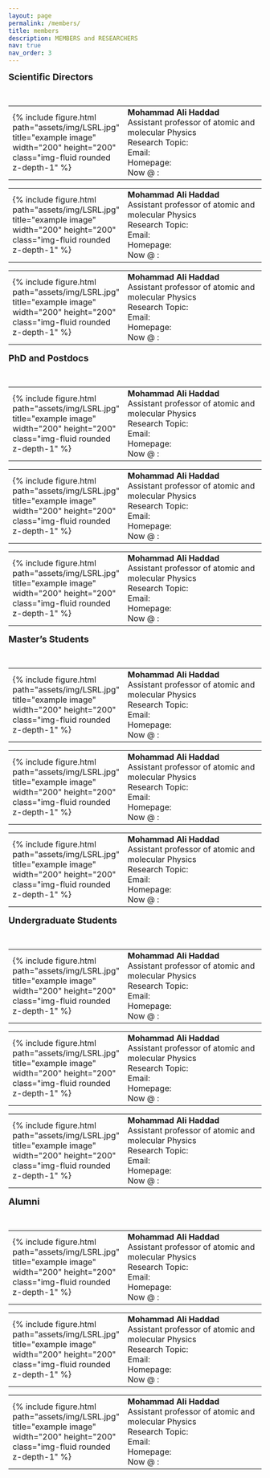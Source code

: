 ```yaml
---
layout: page
permalink: /members/
title: members
description: MEMBERS and RESEARCHERS
nav: true
nav_order: 3
---
```

<p><span style="font-size: 18px;"><strong>Scientific Directors</strong></span></p>
<p><br></p>
<table style="width: 100%; margin-right: calc(2%);">
    <tbody>
        <tr>
            <td style="width: 30%;">{% include figure.html path="assets/img/LSRL.jpg" title="example image" width="200" height="200" class="img-fluid rounded z-depth-1" %}</td>
            <td style="width: 70%;"><strong>Mohammad Ali Haddad</strong><br>Assistant professor of atomic and molecular Physics<br>Research Topic:<br>Email:<br>Homepage:<br>Now @ :</td>
        </tr>
    </tbody>
</table>

<table style="width: 100%; margin-right: calc(2%);">
    <tbody>
        <tr>
            <td style="width: 30%;">{% include figure.html path="assets/img/LSRL.jpg" title="example image" width="200" height="200" class="img-fluid rounded z-depth-1" %}</td>
            <td style="width: 70%;"><strong>Mohammad Ali Haddad</strong><br>Assistant professor of atomic and molecular Physics<br>Research Topic:<br>Email:<br>Homepage:<br>Now @ :</td>
        </tr>
    </tbody>
</table>

<table style="width: 100%; margin-right: calc(2%);">
    <tbody>
        <tr>
            <td style="width: 30%;">{% include figure.html path="assets/img/LSRL.jpg" title="example image" width="200" height="200" class="img-fluid rounded z-depth-1" %}</td>
            <td style="width: 70%;"><strong>Mohammad Ali Haddad</strong><br>Assistant professor of atomic and molecular Physics<br>Research Topic:<br>Email:<br>Homepage:<br>Now @ :</td>
        </tr>
    </tbody>
</table>

<p><span style="font-size: 18px;"><strong>PhD and Postdocs</strong></span></p>
<p><br></p>

<table style="width: 100%; margin-right: calc(2%);">
    <tbody>
        <tr>
            <td style="width: 30%;">{% include figure.html path="assets/img/LSRL.jpg" title="example image" width="200" height="200" class="img-fluid rounded z-depth-1" %}</td>
            <td style="width: 70%;"><strong>Mohammad Ali Haddad</strong><br>Assistant professor of atomic and molecular Physics<br>Research Topic:<br>Email:<br>Homepage:<br>Now @ :</td>
        </tr>
    </tbody>
</table>

<table style="width: 100%; margin-right: calc(2%);">
    <tbody>
        <tr>
            <td style="width: 30%;">{% include figure.html path="assets/img/LSRL.jpg" title="example image" width="200" height="200" class="img-fluid rounded z-depth-1" %}</td>
            <td style="width: 70%;"><strong>Mohammad Ali Haddad</strong><br>Assistant professor of atomic and molecular Physics<br>Research Topic:<br>Email:<br>Homepage:<br>Now @ :</td>
        </tr>
    </tbody>
</table>

<table style="width: 100%; margin-right: calc(2%);">
    <tbody>
        <tr>
            <td style="width: 30%;">{% include figure.html path="assets/img/LSRL.jpg" title="example image" width="200" height="200" class="img-fluid rounded z-depth-1" %}</td>
            <td style="width: 70%;"><strong>Mohammad Ali Haddad</strong><br>Assistant professor of atomic and molecular Physics<br>Research Topic:<br>Email:<br>Homepage:<br>Now @ :</td>
        </tr>
    </tbody>
</table>

<p><span style="font-size: 18px;"><strong>Master&rsquo;s Students</strong></span></p>
<p><br></p>

<table style="width: 100%; margin-right: calc(2%);">
    <tbody>
        <tr>
            <td style="width: 30%;">{% include figure.html path="assets/img/LSRL.jpg" title="example image" width="200" height="200" class="img-fluid rounded z-depth-1" %}</td>
            <td style="width: 70%;"><strong>Mohammad Ali Haddad</strong><br>Assistant professor of atomic and molecular Physics<br>Research Topic:<br>Email:<br>Homepage:<br>Now @ :</td>
        </tr>
    </tbody>
</table>

<table style="width: 100%; margin-right: calc(2%);">
    <tbody>
        <tr>
            <td style="width: 30%;">{% include figure.html path="assets/img/LSRL.jpg" title="example image" width="200" height="200" class="img-fluid rounded z-depth-1" %}</td>
            <td style="width: 70%;"><strong>Mohammad Ali Haddad</strong><br>Assistant professor of atomic and molecular Physics<br>Research Topic:<br>Email:<br>Homepage:<br>Now @ :</td>
        </tr>
    </tbody>
</table>

<table style="width: 100%; margin-right: calc(2%);">
    <tbody>
        <tr>
            <td style="width: 30%;">{% include figure.html path="assets/img/LSRL.jpg" title="example image" width="200" height="200" class="img-fluid rounded z-depth-1" %}</td>
            <td style="width: 70%;"><strong>Mohammad Ali Haddad</strong><br>Assistant professor of atomic and molecular Physics<br>Research Topic:<br>Email:<br>Homepage:<br>Now @ :</td>
        </tr>
    </tbody>
</table>
<p><span style="font-size: 18px;"><strong>Undergraduate Students</strong></span></p>
<p><br></p>

<table style="width: 100%; margin-right: calc(2%);">
    <tbody>
        <tr>
            <td style="width: 30%;">{% include figure.html path="assets/img/LSRL.jpg" title="example image" width="200" height="200" class="img-fluid rounded z-depth-1" %}</td>
            <td style="width: 70%;"><strong>Mohammad Ali Haddad</strong><br>Assistant professor of atomic and molecular Physics<br>Research Topic:<br>Email:<br>Homepage:<br>Now @ :</td>
        </tr>
    </tbody>
</table>

<table style="width: 100%; margin-right: calc(2%);">
    <tbody>
        <tr>
            <td style="width: 30%;">{% include figure.html path="assets/img/LSRL.jpg" title="example image" width="200" height="200" class="img-fluid rounded z-depth-1" %}</td>
            <td style="width: 70%;"><strong>Mohammad Ali Haddad</strong><br>Assistant professor of atomic and molecular Physics<br>Research Topic:<br>Email:<br>Homepage:<br>Now @ :</td>
        </tr>
    </tbody>
</table>

<table style="width: 100%; margin-right: calc(2%);">
    <tbody>
        <tr>
            <td style="width: 30%;">{% include figure.html path="assets/img/LSRL.jpg" title="example image" width="200" height="200" class="img-fluid rounded z-depth-1" %}</td>
            <td style="width: 70%;"><strong>Mohammad Ali Haddad</strong><br>Assistant professor of atomic and molecular Physics<br>Research Topic:<br>Email:<br>Homepage:<br>Now @ :</td>
        </tr>
    </tbody>
</table>
<p><span style="font-size: 18px;"><strong>Alumni</strong></span></p>
<p><br></p>

<table style="width: 100%; margin-right: calc(2%);">
    <tbody>
        <tr>
            <td style="width: 30%;">{% include figure.html path="assets/img/LSRL.jpg" title="example image" width="200" height="200" class="img-fluid rounded z-depth-1" %}</td>
            <td style="width: 70%;"><strong>Mohammad Ali Haddad</strong><br>Assistant professor of atomic and molecular Physics<br>Research Topic:<br>Email:<br>Homepage:<br>Now @ :</td>
        </tr>
    </tbody>
</table>

<table style="width: 100%; margin-right: calc(2%);">
    <tbody>
        <tr>
            <td style="width: 30%;">{% include figure.html path="assets/img/LSRL.jpg" title="example image" width="200" height="200" class="img-fluid rounded z-depth-1" %}</td>
            <td style="width: 70%;"><strong>Mohammad Ali Haddad</strong><br>Assistant professor of atomic and molecular Physics<br>Research Topic:<br>Email:<br>Homepage:<br>Now @ :</td>
        </tr>
    </tbody>
</table>

<table style="width: 100%; margin-right: calc(2%);">
    <tbody>
        <tr>
            <td style="width: 30%;">{% include figure.html path="assets/img/LSRL.jpg" title="example image" width="200" height="200" class="img-fluid rounded z-depth-1" %}</td>
            <td style="width: 70%;"><strong>Mohammad Ali Haddad</strong><br>Assistant professor of atomic and molecular Physics<br>Research Topic:<br>Email:<br>Homepage:<br>Now @ :</td>
        </tr>
    </tbody>
</table>
​<p><br></p>
